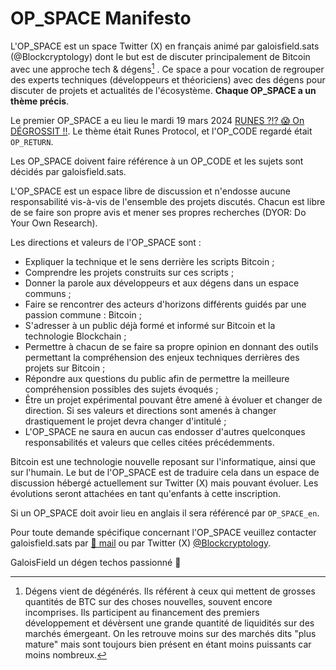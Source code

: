 # OP_SPACE Manifesto

L'OP_SPACE est un space Twitter (X) en français animé par galoisfield.sats (@Blockcryptology) dont le but est de discuter principalement de Bitcoin avec une approche tech & dégens[^1] .
Ce space a pour vocation de regrouper des experts techniques (développeurs et théoriciens) avec des dégens pour discuter de projets et actualités de l'écosystème. 
**Chaque OP_SPACE a un thème précis**. 

Le premier OP_SPACE a eu lieu le mardi 19 mars 2024 [RUNES ?!? 😱 On DÉGROSSIT !!](https://x.com/Blockcryptology/status/1770147012069007811?s=20). 
Le thème était Runes Protocol, et l'OP_CODE regardé était `OP_RETURN`. 

Les OP_SPACE doivent faire référence à un OP_CODE et les sujets sont décidés par galoisfield.sats.

L'OP_SPACE est un espace libre de discussion et n'endosse aucune responsabilité vis-à-vis de l'ensemble des projets discutés. Chacun est libre de se faire son propre avis et mener ses propres recherches (DYOR: Do Your Own Research).

Les directions et valeurs de l'OP_SPACE sont : 

- Expliquer la technique et le sens derrière les scripts Bitcoin ;
- Comprendre les projets construits sur ces scripts ; 
- Donner la parole aux développeurs et aux dégens dans un espace communs ; 
- Faire se rencontrer des acteurs d'horizons différents guidés par une passion commune : Bitcoin ;
- S'adresser à un public déjà formé et informé sur Bitcoin et la technologie Blockchain ;
- Permettre à chacun de se faire sa propre opinion en donnant des outils permettant la compréhension des enjeux techniques derrières des projets sur Bitcoin ;
- Répondre aux questions du public afin de permettre la meilleure compréhension possibles des sujets évoqués ;
- Être un projet expérimental pouvant être amené à évoluer et changer de direction. Si ses valeurs et directions sont amenés à changer drastiquement le projet devra changer d'intitulé ; 
- L'OP_SPACE ne saura en aucun cas endosser d'autres quelconques responsabilités et valeurs que celles citées précédemments.

Bitcoin est une technologie nouvelle reposant sur l'informatique, ainsi que sur l'humain. 
Le but de l'OP_SPACE est de traduire cela dans un espace de discussion hébergé actuellement sur Twitter (X) mais pouvant évoluer. 
Les évolutions seront attachées en tant qu'enfants à cette inscription.

Si un OP_SPACE doit avoir lieu en anglais il sera référencé par `OP_SPACE_en`.

Pour toute demande spécifique concernant l'OP_SPACE veuillez contacter galoisfield.sats par [📨 mail](mailto:galoisfield2718@gmail.com) ou par Twitter (X) [@Blockcryptology](https://twitter.com/Blockcryptology).

GaloisField un dégen techos passionné 🧡 

[^1]: Dégens vient de dégénérés. Ils référent à ceux qui mettent de grosses quantités de BTC sur des choses nouvelles, souvent encore incomprises. Ils participent au financement des premiers développement et dévèrsent une grande quantité de liquidités sur des marchés émergeant. On les retrouve moins sur des marchés dits "plus mature" mais sont toujours bien présent en étant moins puissants car moins nombreux.